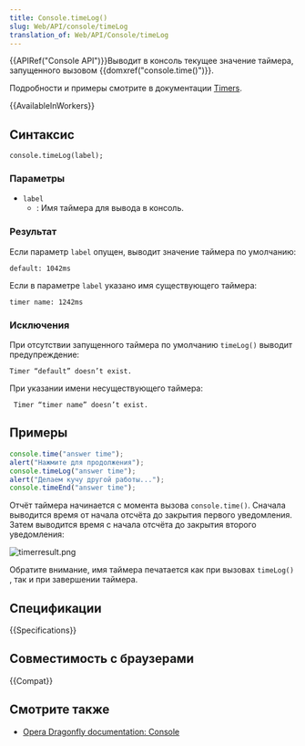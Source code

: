 ```yaml
---
title: Console.timeLog()
slug: Web/API/console/timeLog
translation_of: Web/API/Console/timeLog
---
```


{{APIRef("Console API")}}Выводит в консоль текущее значение таймера, запущенного вызовом {{domxref("console.time()")}}.

Подробности и примеры смотрите в документации [Timers](/ru/docs/Web/API/console#Timers).

{{AvailableInWorkers}}

## Синтаксис

```
console.timeLog(label);
```

### Параметры

- `label`
  - : Имя таймера для вывода в консоль.

### Результат

Если параметр `label` опущен, выводит значение таймера по умолчанию:

```
default: 1042ms
```

Если в параметре `label` указано имя существующего таймера:

```
timer name: 1242ms
```

### Исключения

При отсутствии запущенного таймера по умолчанию `timeLog()` выводит предупреждение:

```
Timer “default” doesn’t exist.
```

При указании имени несуществующего таймера:

```
 Timer “timer name” doesn’t exist.
```

## Примеры

```js
console.time("answer time");
alert("Нажмите для продолжения");
console.timeLog("answer time");
alert("Делаем кучу другой работы...");
console.timeEnd("answer time");
```

Отчёт таймера начинается с момента вызова `console.time()`. Сначала выводится время от начала отсчёта до закрытия первого уведомления. Затем выводится время с начала отсчёта до закрытия второго уведомления:

![timerresult.png](console-timelog.png)

Обратите внимание, имя таймера печатается как при вызовах `timeLog()` , так и при завершении таймера.

## Спецификации

{{Specifications}}

## Совместимость с браузерами

{{Compat}}

## Смотрите также

- [Opera Dragonfly documentation: Console](http://www.opera.com/dragonfly/documentation/console/)
